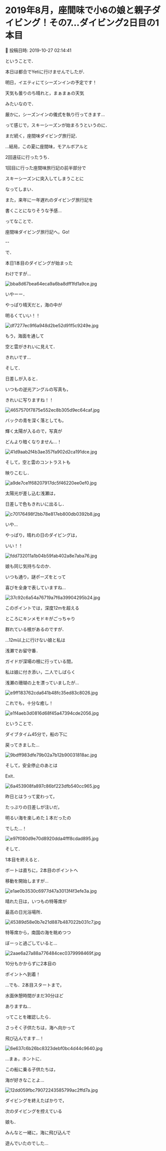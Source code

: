 # 2019年8月，座間味で小6の娘と親子ダイビング！その7…ダイビング2日目の1本目

📅 投稿日時: 2019-10-27 02:14:41

ということで．


本日は都合でYetiに行けませんでしたが．


明日，イエティにてシーズンインの予定です！





天気も曇りのち晴れと，まぁまぁの天気


みたいなので．


厳かに，シーズンインの儀式を執り行ってきます…





って感じで，スキーシーズンが始まろうというのに．


まだ続く，座間味ダイビング旅行記．


…結局，この夏に座間味，モアルボアルと


2回遠征に行ったうち．


1回目に行った座間味旅行記の前半部分で


スキーシーズンに突入してしまうことに


なってしまい．


また，来年に一年遅れのダイビング旅行記を


書くことになりそうな予感…





ってなことで．


座間味ダイビング旅行記へ，Go!


--





で．


本日1本目のダイビングが始まった


わけですが…




![bba8d67bea64eca9a6ba8dff1fd1a9ce.jpg](images/bba8d67bea64eca9a6ba8dff1fd1a9ce.jpg)







いやーー．


やっぱり晴天だと，海の中が


明るくていい！！




![df7277ec9f6a948d2be52d91f5c9249e.jpg](images/df7277ec9f6a948d2be52d91f5c9249e.jpg)




もう，海面を通して


空と雲がきれいに見えて．


きれいです…





そして．


日差しが入ると．


いつもの逆光アングルの写真も，


きれいに写りますね！！




![4657570f7875e552ec8b305d9ec64caf.jpg](images/4657570f7875e552ec8b305d9ec64caf.jpg)




バックの青を深く落としても，


輝く太陽が入るので，写真が


どんより暗くなりません…！




![41d9aab2f4b3ae357fa902d2ca191dce.jpg](images/41d9aab2f4b3ae357fa902d2ca191dce.jpg)




そして，空と雲のコントラストも


映りこむし．




![a9de7ce1f68207917dc5f46220ee0ef0.jpg](images/a9de7ce1f68207917dc5f46220ee0ef0.jpg)




太陽光が差し込む浅瀬は，


日差しで色もきれいに出るし．




![c70176498f2bb78e817eb800db0392b8.jpg](images/c70176498f2bb78e817eb800db0392b8.jpg)




いや…


やっぱり，晴れの日のダイビングは，


いい！！




![fdd732011a1b04b59fab402a8e7aba76.jpg](images/fdd732011a1b04b59fab402a8e7aba76.jpg)







娘も同じ気持ちなのか．


いつも通り，謎ポーズをとって


喜びを全身で表していますね…




![37c92c6a54a76719a7f6a39904295b24.jpg](images/37c92c6a54a76719a7f6a39904295b24.jpg)







このポイントでは，深度12mを超える


ところにキンメモドキがごっちゃり


群れている根があるのですが．


…12m以上に行けない娘と私は


浅瀬でお留守番．





ガイドが深場の根に行っている間，


私は娘に付き添い，二人でしばらく


浅瀬の珊瑚の上を漂っていましたが…




![e9ff183762cda641b48fc35ed83c8026.jpg](images/e9ff183762cda641b48fc35ed83c8026.jpg)




これでも，十分な癒し！




![e1f4aeb3d0816d68f45a47394cde2056.jpg](images/e1f4aeb3d0816d68f45a47394cde2056.jpg)







ということで．


ダイブタイム45分で，船の下に


戻ってきました…




![9bdff983dfe79b02a7b12b90031818ac.jpg](images/9bdff983dfe79b02a7b12b90031818ac.jpg)




そして，安全停止のあとは


Exit．




![6a453908fa897c86bf223dfb540cc965.jpg](images/6a453908fa897c86bf223dfb540cc965.jpg)







昨日とはうって変わって，


たっぷりの日差しが注いだ，


明るい海を楽しめた１本だったの


でした…！




![e97f080d9e70d8920dda4fff8cdad895.jpg](images/e97f080d9e70d8920dda4fff8cdad895.jpg)







そして．


1本目を終えると．


ボートは直ちに，2本目のポイントへ


移動を開始しますが…




![e1ae0b3530c6977d47a3013f4f3efe3a.jpg](images/e1ae0b3530c6977d47a3013f4f3efe3a.jpg)




晴れた日は，いつもの特等席が


最高の日光浴場所．




![45389d58e0b7e21d887b487022b031c7.jpg](images/45389d58e0b7e21d887b487022b031c7.jpg)




特等席から，南国の海を眺めつつ


ぼーっと過ごしていると…




![2aae6a27a88a776484cec0379998469f.jpg](images/2aae6a27a88a776484cec0379998469f.jpg)




10分もかからずに2本目の


ポイントへ到着！





…でも．2本目スタートまで，


水面休憩時間がまだ30分ほど


ありますね…





ってことを確認したら．


さっそく子供たちは，海へ向かって


飛び込んでます…！




![6e637c6b26bc8323debf0bc4d44c9640.jpg](images/6e637c6b26bc8323debf0bc4d44c9640.jpg)




…まぁ，ホントに．


この船に乗る子供たちは，


海が好きなことよ…




![12dd059fbc79072243585799ac2ffd7a.jpg](images/12dd059fbc79072243585799ac2ffd7a.jpg)




ダイビングを終えたばかりで，


次のダイビングを控えている


娘も．


みんなと一緒に，海に飛び込んで


遊んでいたのでした…
